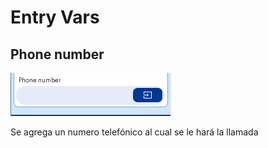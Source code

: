 # Entry Vars

## Phone number

![](../../../../.gitbook/assets/image%20%28504%29.png)

Se agrega un numero telefónico al cual se le hará la llamada

